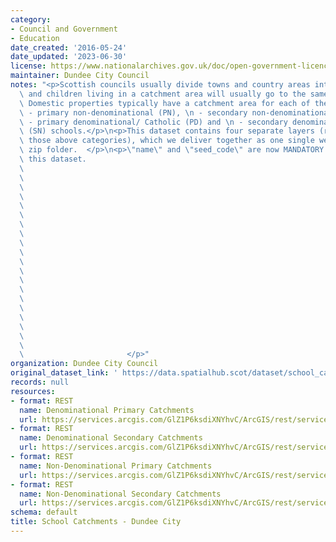 ```yaml
---
category:
- Council and Government
- Education
date_created: '2016-05-24'
date_updated: '2023-06-30'
license: https://www.nationalarchives.gov.uk/doc/open-government-licence/version/3/
maintainer: Dundee City Council
notes: "<p>Scottish councils usually divide towns and country areas into catchments\
  \ and children living in a catchment area will usually go to the same local school.\
  \ Domestic properties typically have a catchment area for each of their local:\n\
  \ - primary non-denominational (PN), \n - secondary non-denominational (SN), \n\
  \ - primary denominational/ Catholic (PD) and \n - secondary denominational/ Catholic\
  \ (SN) schools.</p>\n<p>This dataset contains four separate layers (representing\
  \ those above categories), which we deliver together as one single web service or\
  \ zip folder.  </p>\n<p>\"name\" and \"seed_code\" are now MANDATORY fields for\
  \ this dataset.                                                                \
  \                                                                              \
  \                                                                              \
  \                                                                              \
  \                                                                              \
  \                                                                              \
  \                                                                              \
  \                                                                              \
  \                                                                              \
  \                                                                              \
  \                                                                              \
  \                                                                              \
  \                                                                              \
  \                                                                              \
  \                                                                              \
  \                                                                              \
  \                                                                              \
  \                                                                              \
  \                                                                              \
  \                                                                              \
  \                                                                              \
  \                       </p>"
organization: Dundee City Council
original_dataset_link: ' https://data.spatialhub.scot/dataset/school_catchments-dc'
records: null
resources:
- format: REST
  name: Denominational Primary Catchments
  url: https://services.arcgis.com/GlZ1P6ksdiXNYhvC/ArcGIS/rest/services/School_Catchments_2013/FeatureServer/1
- format: REST
  name: Denominational Secondary Catchments
  url: https://services.arcgis.com/GlZ1P6ksdiXNYhvC/ArcGIS/rest/services/School_Catchments_2013/FeatureServer/2
- format: REST
  name: Non-Denominational Primary Catchments
  url: https://services.arcgis.com/GlZ1P6ksdiXNYhvC/ArcGIS/rest/services/School_Catchments_2013/FeatureServer/3
- format: REST
  name: Non-Denominational Secondary Catchments
  url: https://services.arcgis.com/GlZ1P6ksdiXNYhvC/ArcGIS/rest/services/School_Catchments_2013/FeatureServer/4
schema: default
title: School Catchments - Dundee City
---
```

